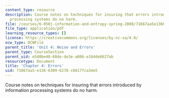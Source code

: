 ```yaml
---
content_type: resource
description: Course notes on techniques for insuring that errors introduced by information
  processing systems do no harm.
file: /courses/6-050j-information-and-entropy-spring-2008/71667aa5e13663096278c6617fca34e5_MIT6_050JS08_chapter4.pdf
file_type: application/pdf
learning_resource_types: []
license: https://creativecommons.org/licenses/by-nc-sa/4.0/
ocw_type: OCWFile
parent_title: 'Unit 4: Noise and Errors'
parent_type: CourseSection
parent_uid: e540be48-60de-de3e-a806-e164de6627ab
resourcetype: Document
title: 'Chapter 4: Errors'
uid: 71667aa5-e136-6309-6278-c6617fca34e5
---
```

Course notes on techniques for insuring that errors introduced by information processing systems do no harm.